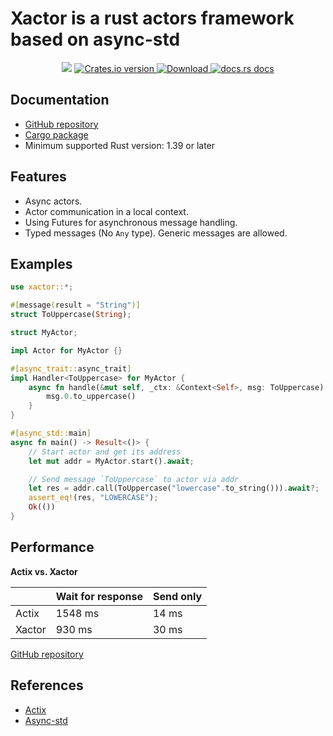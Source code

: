 # Xactor is a rust actors framework based on async-std

<div align="center">
  <!-- CI -->
  <img src="https://github.com/sunli829/potatonet/workflows/CI/badge.svg" />
  <!-- Crates version -->
  <a href="https://crates.io/crates/xactor">
    <img src="https://img.shields.io/crates/v/xactor.svg?style=flat-square"
    alt="Crates.io version" />
  </a>
  <!-- Downloads -->
  <a href="https://crates.io/crates/xactor">
    <img src="https://img.shields.io/crates/d/xactor.svg?style=flat-square"
      alt="Download" />
  </a>
  <!-- docs.rs docs -->
  <a href="https://docs.rs/xactor">
    <img src="https://img.shields.io/badge/docs-latest-blue.svg?style=flat-square"
      alt="docs.rs docs" />
  </a>
</div>

## Documentation

* [GitHub repository](https://github.com/sunli829/xactor)
* [Cargo package](https://crates.io/crates/xactor)
* Minimum supported Rust version: 1.39 or later

## Features

* Async actors.
* Actor communication in a local context.
* Using Futures for asynchronous message handling.
* Typed messages (No `Any` type). Generic messages are allowed.

## Examples

```rust
use xactor::*;

#[message(result = "String")]
struct ToUppercase(String);

struct MyActor;

impl Actor for MyActor {}

#[async_trait::async_trait]
impl Handler<ToUppercase> for MyActor {
    async fn handle(&mut self, _ctx: &Context<Self>, msg: ToUppercase) -> String {
        msg.0.to_uppercase()
    }
}

#[async_std::main]
async fn main() -> Result<()> {
    // Start actor and get its address
    let mut addr = MyActor.start().await;

    // Send message `ToUppercase` to actor via addr
    let res = addr.call(ToUppercase("lowercase".to_string())).await?;
    assert_eq!(res, "LOWERCASE");
    Ok(())
}
```

## Performance

**Actix vs. Xactor**

|        |Wait for response|Send only|
|--------|-----------------|---------|
|Actix   |          1548 ms|    14 ms|
|Xactor  |           930 ms|    30 ms|

[GitHub repository](https://github.com/sunli829/xactor-benchmarks)

## References

* [Actix](https://github.com/actix/actix)
* [Async-std](https://github.com/async-rs/async-std)